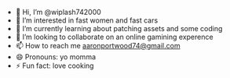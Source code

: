 - 👋 Hi, I’m @wiplash742000
- 👀 I’m interested in fast women and fast cars
- 🌱 I’m currently learning about patching assets and some coding
- 💞️ I’m looking to collaborate on an online gamining experence
- 📫 How to reach me aaronportwood74@gmail.com
- 😄 Pronouns: yo momma
- ⚡ Fun fact: love cooking

<!---
wiplash742000/wiplash742000 is a ✨ special ✨ repository because its `README.md` (this file) appears on your GitHub profile.
You can click the Preview link to take a look at your changes.
--->

